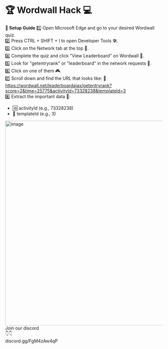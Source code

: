 # 🏆 Wordwall Hack 💻
**🚀 Setup Guide**
1️⃣ Open Microsoft Edge and go to your desired Wordwall quiz.
<br>
2️⃣ Press CTRL + SHIFT + I to open Developer Tools 🛠️.
<br>
3️⃣ Click on the Network tab at the top 📡.
<br>
4️⃣ Complete the quiz and click "View Leaderboard" on Wordwall 🎯.
<br>
5️⃣ Look for "getentryrank" or "leaderboard" in the network requests 👀.
<br>
6️⃣ Click on one of them 🎮.
<br>
7️⃣ Scroll down and find the URL that looks like:
🔗 https://wordwall.net/leaderboardajax/getentryrank?score=2&time=25775&activityId=73328238&templateId=3
<br>
8️⃣ Extract the important data 📝:
- 🆔 activityId (e.g., 73328238)
- 📜 templateId (e.g., 3)

<img width="653" alt="image" src="https://github.com/user-attachments/assets/57d0b795-2ff6-44ac-b3e2-2023b551830a" />

<br>
Join our discord
<br>
      👇👇
<br>
discord.gg/FgM4zAw4qP



